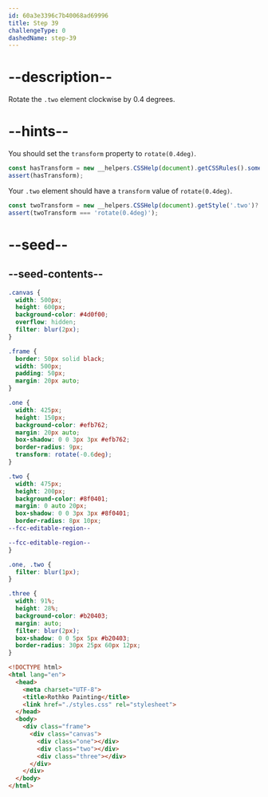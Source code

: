 ```yaml
---
id: 60a3e3396c7b40068ad69996
title: Step 39
challengeType: 0
dashedName: step-39
---
```


# --description--

Rotate the `.two` element clockwise by 0.4 degrees.

# --hints--

You should set the `transform` property to `rotate(0.4deg)`.

```js
const hasTransform = new __helpers.CSSHelp(document).getCSSRules().some(x => x.style.transform === 'rotate(0.4deg)');
assert(hasTransform);
```

Your `.two` element should have a `transform` value of `rotate(0.4deg)`.

```js
const twoTransform = new __helpers.CSSHelp(document).getStyle('.two')?.getPropertyValue('transform');
assert(twoTransform === 'rotate(0.4deg)');
```

# --seed--

## --seed-contents--

```css
.canvas {
  width: 500px;
  height: 600px;
  background-color: #4d0f00;
  overflow: hidden;
  filter: blur(2px);
}

.frame {
  border: 50px solid black;
  width: 500px;
  padding: 50px;
  margin: 20px auto;
}

.one {
  width: 425px;
  height: 150px;
  background-color: #efb762;
  margin: 20px auto;
  box-shadow: 0 0 3px 3px #efb762;
  border-radius: 9px;
  transform: rotate(-0.6deg);
}

.two {
  width: 475px;
  height: 200px;
  background-color: #8f0401;
  margin: 0 auto 20px;
  box-shadow: 0 0 3px 3px #8f0401;
  border-radius: 8px 10px;
--fcc-editable-region--

--fcc-editable-region--
}

.one, .two {
  filter: blur(1px);
}

.three {
  width: 91%;
  height: 28%;
  background-color: #b20403;
  margin: auto;
  filter: blur(2px);
  box-shadow: 0 0 5px 5px #b20403;
  border-radius: 30px 25px 60px 12px;
}
```

```html
<!DOCTYPE html>
<html lang="en">
  <head>
    <meta charset="UTF-8">
    <title>Rothko Painting</title>
    <link href="./styles.css" rel="stylesheet">
  </head>
  <body>
    <div class="frame">
      <div class="canvas">
        <div class="one"></div>
        <div class="two"></div>
        <div class="three"></div>
      </div>
    </div>
  </body>
</html>
```
